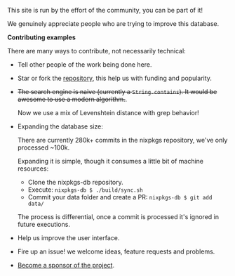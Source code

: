 This site is run by the effort of the community,
you can be part of it!

We genuinely appreciate people who are trying to improve this database.

**Contributing examples**

There are many ways to contribute, not necessarily technical:

- Tell other people of the work being done here.
- Star or fork the [repository](https://github.com/kamadorueda/nixpkgs-db),
  this help us with funding and popularity.
- ~~The search engine is naive (currently a `String.contains`).
  It would be awesome to use a modern algorithm.~~.

  Now we use a mix of Levenshtein distance with grep behavior!
- Expanding the database size:

  There are currently 280k+ commits in the nixpkgs repository,
  we've only processed ~100k.

  Expanding it is simple, though it consumes a little bit of machine resources:

  - Clone the nixpkgs-db repository.
  - Execute: `nixpkgs-db $ ./build/sync.sh`
  - Commit your data folder and create a PR: `nixpkgs-db $ git add data/`

  The process is differential, once a commit is processed it's ignored in future
  executions.
- Help us improve the user interface.
- Fire up an issue! we welcome ideas, feature requests and problems.
- [Become a sponsor of the project](/nixpkgs-db/#/sponsor).

